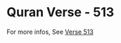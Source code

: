 # Quran Verse - 513 

For more infos, See [Verse 513](https://www.quranbookk.com/quran/search?q=513)